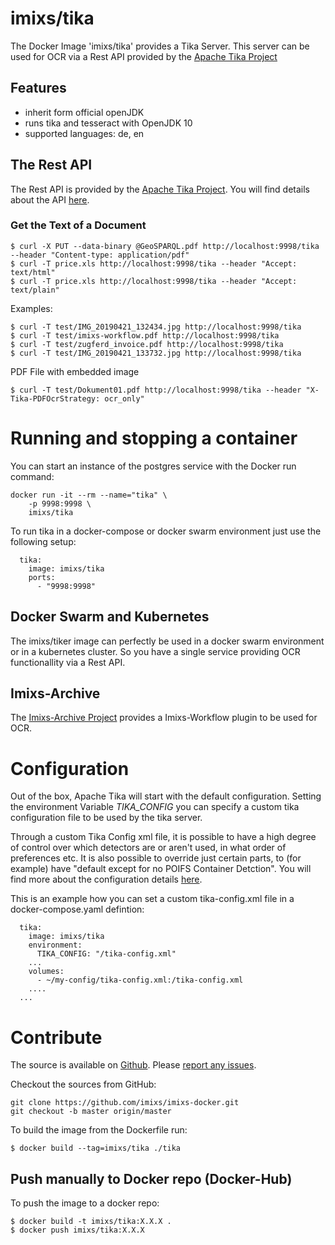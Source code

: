 # imixs/tika

The Docker Image 'imixs/tika' provides a Tika Server. This server can be used for OCR via a Rest API provided by the [Apache Tika Project](https://tika.apache.org/)

## Features

* inherit form official openJDK
* runs tika and tesseract with OpenJDK 10
* supported languages: de, en


## The Rest API

The Rest API is provided by the [Apache Tika Project](https://tika.apache.org/). You will find details about the API [here](https://wiki.apache.org/tika/TikaJAXRS).

### Get the Text of a Document

	$ curl -X PUT --data-binary @GeoSPARQL.pdf http://localhost:9998/tika --header "Content-type: application/pdf"
	$ curl -T price.xls http://localhost:9998/tika --header "Accept: text/html"
	$ curl -T price.xls http://localhost:9998/tika --header "Accept: text/plain"

Examples:


	$ curl -T test/IMG_20190421_132434.jpg http://localhost:9998/tika
	$ curl -T test/imixs-workflow.pdf http://localhost:9998/tika
	$ curl -T test/zugferd_invoice.pdf http://localhost:9998/tika
	$ curl -T test/IMG_20190421_133732.jpg http://localhost:9998/tika
	
PDF File with embedded image

	$ curl -T test/Dokument01.pdf http://localhost:9998/tika --header "X-Tika-PDFOcrStrategy: ocr_only"



# Running and stopping a container

You can start an instance of the postgres service with the Docker run command:

	docker run -it --rm --name="tika" \
	    -p 9998:9998 \
	    imixs/tika

To run tika in a docker-compose or docker swarm environment just use the following setup:

	  tika: 
	    image: imixs/tika
	    ports:
	      - "9998:9998"  



## Docker Swarm and Kubernetes

The imixs/tiker image can perfectly be used in a docker swarm environment or in a kubernetes cluster. So you have a single service providing OCR functionallity via a Rest API.

## Imixs-Archive
 
The [Imixs-Archive Project](https://github.com/imixs/imixs-archive/tree/master/imixs-archive-documents) provides a Imixs-Workflow plugin to be used for OCR. 



# Configuration

Out of the box, Apache Tika will start with the default configuration. Setting the environment Variable *TIKA_CONFIG* you can specify a custom tika configuration file to be used by the tika server. 

Through a custom Tika Config xml file, it is possible to have a high degree of control over which detectors are or aren't used, in what order of preferences etc. It is also possible to override just certain parts, to (for example) have "default except for no POIFS Container Detction".
You will find more about the configuration details [here](https://tika.apache.org/1.24.1/configuring.html).

This is an example how you can set a custom tika-config.xml file in a docker-compose.yaml defintion:

	  tika: 
	    image: imixs/tika
	    environment:
	      TIKA_CONFIG: "/tika-config.xml"
	    ...
	    volumes:
	      - ~/my-config/tika-config.xml:/tika-config.xml
	    ....
	  ...



# Contribute
The source is available on [Github](https://github.com/imixs/imixs-docker). Please [report any issues](https://github.com/imixs/imixs-docker/issues).

Checkout the sources from GitHub:

	git clone https://github.com/imixs/imixs-docker.git 
	git checkout -b master origin/master

To build the image from the Dockerfile run: 

    $ docker build --tag=imixs/tika ./tika

## Push manually to Docker repo (Docker-Hub)

To push the image to a docker repo: 


	$ docker build -t imixs/tika:X.X.X .
	$ docker push imixs/tika:X.X.X 
	
	

